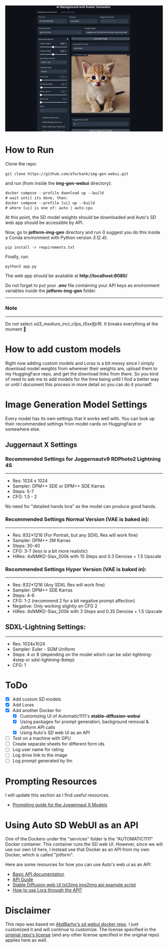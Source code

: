 ![UI](ui.png)

# How to Run
Clone the repo:

`git clone https://github.com/afurkank/img-gen-webui.git`

and run (from inside the **img-gen-webui** directory):

```
docker compose --profile download up --build
# wait until its done, then:
docker compose --profile [ui] up --build
# where [ui] is one of: auto | auto-cpu
```

At this point, the SD model weights should be downloaded and Auto's SD web app
should be accessible by API.

Now, go to **jotform-img-gen** directory and run (I suggest you do this inside a Conda environment with Python version *3.12.4*):

```
pip install -r requirements.txt
```

Finally, run:

```
python3 app.py
```

The web app should be available at **http://localhost:8080/**

Do not forget to put your **.env** file containing your API keys as environment variables inside the **jotform-img-gen** folder.

***
### Note
***
Do not select *sd3_medium_incl_clips_t5xxlfp16*. It breaks everything at the moment 🥲

# How to add custom models

Right now adding custom models and Loras is a bit messy since I simply download model weights from wherever their weights are, upload them to my HuggingFace repo, and get the download links from there. So you kind of need to ask me to add models for the time being until I find a better way or until I document this process in more detail so you can do it yourself.

# Image Generation Model Settings

Every model has its own settings that it works well with. You can look up their recommended settings from model cards on HuggingFace or somewhere else.

## Juggernaut X Settings

### Recommended Settings for Juggernautv9 RDPhoto2 Lightning 4S
***
- Res: 1024 x 1024
- Sampler: DPM++ SDE or DPM++ SDE Karras
- Steps: 5-7
- CFG: 1.5 - 2

No need for "detailed hands lora" as the model can produce good hands.

### Recommended Settings Normal Version (VAE is baked in):
***
- Res: 832*1216 (For Portrait, but any SDXL Res will work fine)
- Sampler: DPM++ 2M Karras
- Steps: 30-40
- CFG: 3-7 (less is a bit more realistic)
- HiRes: 4xNMKD-Siax_200k with 15 Steps and 0.3 Denoise + 1.5 Upscale

### Recommended Settings Hyper Version (VAE is baked in):
***
- Res: 832*1216 (Any SDXL Res will work fine)
- Sampler: DPM++ SDE Karras
- Steps: 4-6
- CFG: 1-2 (recommend 2 for a bit negative prompt affection)
- Negative: Only working slightly on CFG 2
- HiRes: 4xNMKD-Siax_200k with 3 Steps and 0.35 Denoise + 1.5 Upscale

## SDXL-Lightning Settings:
***
- Res: 1024x1024
- Sampler: Euler - SGM Uniform
- Steps: 4 or 8 (depending on the model which can be sdxl-lightning-4step or sdxl-lightning-8step)
- CFG: 1

# ToDo

- [x] Add custom SD models
- [x] Add Loras
- [x] Add another Docker for 
  - [x] Customizing UI of Automatic1111's **stable-diffusion-webui**
  - [x] Using packages for prompt generation, background removal & Jotform API calls
  - [x] Using Auto's SD web UI as an API
- [ ] Test on a machine with GPU
- [ ] Create separate sheets for different form ids
- [ ] Log user name for rating
- [ ] Log drive link to the image
- [ ] Log prompt generated by llm

# Prompting Resources

I will update this section as I find useful resources.

- [Prompting guide for the Juggernaut X Models](https://learn.rundiffusion.com/prompting-guide-for-juggernaut-x/)

# Using Auto SD WebUI as an API
One of the Dockers under the "services" folder is the "AUTOMATIC1111" Docker container. This container runs the SD web UI. However, since we will use our own UI here, I instead use that Docker as an API from my own Docker, which is called "jotform".

Here are some resources for how you can use Auto's web ui as an API:

- [Basic API documentation](https://github.com/AUTOMATIC1111/stable-diffusion-webui/discussions/3734)
- [API Guide](https://github.com/AUTOMATIC1111/stable-diffusion-webui/wiki/API)
- [Stable Diffusion web UI txt2img img2img api example script](https://gist.github.com/w-e-w/0f37c04c18e14e4ee1482df5c4eb9f53)
- [How to use Lora through the API?](https://github.com/AUTOMATIC1111/stable-diffusion-webui/discussions/10468)

# Disclaimer
This repo was based on [AbdBarho's sd webui docker repo](https://github.com/AbdBarho/stable-diffusion-webui-docker). I just customized it and will continue to customize.
The license specified in the [original repo's license](https://github.com/AbdBarho/stable-diffusion-webui-docker/blob/master/LICENSE) (and any other license specified in the original repo) applies here as well.